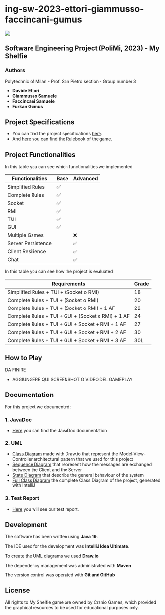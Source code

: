 # ing-sw-2023-ettori-giammusso-faccincani-gumus

![](https://github.com/Davide-Ettori/ing-sw-2023-ettori-giammusso-faccincani-gumus/blob/main/deliveries/UML%20Diagrams/PNG/Title%202000x618px.png)

## Software Engineering Project (PoliMi, 2023) - My Shelfie 


### Authors
Polytechnic of Milan - Prof. San Pietro section - Group number 3
- <b> Davide Ettori </b>
- <b> Giammusso Samuele </b>
- <b> Faccincani Samuele </b>
- <b> Furkan Gumus </b>


## Project Specifications
- You can find the project specifications [here](https://github.com/Davide-Ettori/ing-sw-2023-ettori-giammusso-faccincani-gumus/blob/main/deliveries/Project%20Specifications/Requirements.pdf).
- And [here](https://github.com/Davide-Ettori/ing-sw-2023-ettori-giammusso-faccincani-gumus/blob/main/deliveries/Project%20Specifications/Rulebook.png) you can find the Rulebook of the game.


## Project Functionalities
In this table you can see which functionalities we implemented

| Functionalities    | Base | Advanced |
|--------------------|------|----------|
| Simplified Rules   | ✅    |          |
| Complete Rules     | ✅    |          |
| Socket             | ✅    |          |
| RMI                | ✅    |          |
| TUI                | ✅    |          |
| GUI                | ✅    |          |
| Multiple Games     |      | ❌        |
| Server Persistence |      | ✅        |
| Client Resilience  |      | ✅        |
| Chat               |      | ✅        |

In this table you can see how the project is evaluated

| Requirements                                       | Grade |
|----------------------------------------------------|-------|
| Simplified Rules + TUI + (Socket o RMI)            | 18    |
| Complete Rules + TUI + (Socket o RMI)              | 20    |
| Complete Rules + TUI + (Socket o RMI) + 1 AF       | 22    |
| Complete Rules + TUI + GUI + (Socket o RMI) + 1 AF | 24    |
| Complete Rules + TUI + GUI + Socket + RMI + 1 AF   | 27    |
| Complete Rules + TUI + GUI + Socket + RMI + 2 AF   | 30    |
| Complete Rules + TUI + GUI + Socket + RMI + 3 AF   | 30L   |


## How to Play
DA FINIRE
- AGGIUNGERE QUI SCREENSHOT O VIDEO DEL GAMEPLAY


## Documentation
For this project we documented:
### 1. JavaDoc
- [Here](https://javadoc-web.netlify.app) you can find the JavaDoc documentation
### 2. UML
- [Class Diagram](https://github.com/Davide-Ettori/ing-sw-2023-ettori-giammusso-faccincani-gumus/blob/54cfcebd3fc741955e5c213090cbb66ec0a11f60/deliveries/UML%20Diagrams/PNG/Class%20Diagram.drawio.png) made with Draw.io that represent the Model-View-Controller architectural pattern that we used for this project
- [Sequence Diagram](https://github.com/Davide-Ettori/ing-sw-2023-ettori-giammusso-faccincani-gumus/blob/54cfcebd3fc741955e5c213090cbb66ec0a11f60/deliveries/UML%20Diagrams/PNG/Sequence%20Diagram.drawio.png) that represent how the messages are exchanged between the Client and the Server
- [State Diagram](https://github.com/Davide-Ettori/ing-sw-2023-ettori-giammusso-faccincani-gumus/blob/main/deliveries/UML%20Diagrams/PNG/State%20Diagram.drawio.png) that describe the general behaviour of the system
- [Full Class Diagram](https://github.com/Davide-Ettori/ing-sw-2023-ettori-giammusso-faccincani-gumus/blob/main/deliveries/UML%20Diagrams/PNG/Full%20Class%20Diagram.drawio.png) the complete Class Diagram of the project, generated with IntelliJ
### 3. Test Report 
- [Here](https://test-report-web.netlify.app) you will see our test report.

## Development
The software has been written using **Java 19**.

The IDE used for the development was **IntelliJ Idea Ultimate**.

To create the UML diagrams we used **Draw.io**.

The dependency management was administrated with **Maven** 

The version control was operated with **Git and GitHub**


## License
All rights to My Shelfie game are owned by Cranio Games, which provided the graphical resources to be used for educational purposes only.